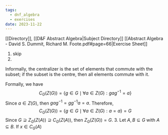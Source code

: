 ```yaml
---
tags:
  - dnf_algebra
  - exercises
date: 2023-11-22
---
```

[[Directory]], [[D&F Abstract Algebra|Subject Directory]]
[[Abstract Algebra - David S. Dummit, Richard M. Foote.pdf#page=66|Exercise Sheet]]
1. skip
2. 
Informally, the centralizer is the set of elements that commute with the subset; if the subset is the centre, then all elements commute with it. 

Formally, we have
$$
C_{G}(Z(G))=\{ g \in G\mid \forall a \in Z(G):gag^{-1}=a \}
$$
Since ${} a \in Z(G)$, then ${} gag^{-1}=g g^{-1}a=a {}$. Therefore, 
$$
C_{G}(Z(G))=\{ g \in G\mid\forall a \in Z(G):a=a \}=G
$$
Since ${} G\supseteq Z_{G}(Z(A))\supseteq C_{G}(Z(A)) {}$, then $Z_{G}(Z(G))=G$.
3. 
Let $A,\, B \subseteq G$ with ${} A \subseteq B {}$. If ${} x \in  C_{G}(A) {}$